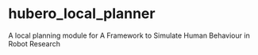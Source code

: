 # hubero_local_planner

A local planning module for A Framework to Simulate Human Behaviour in Robot Research

